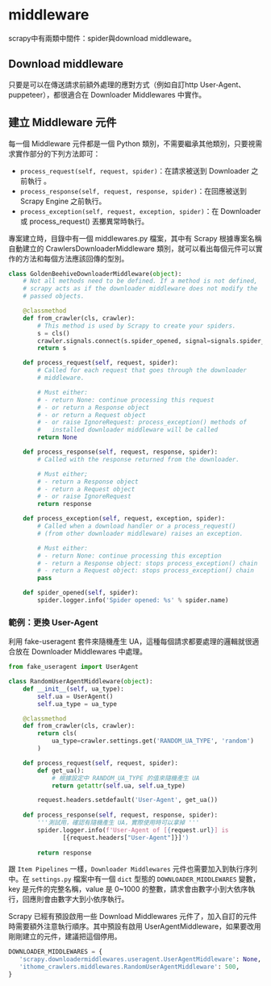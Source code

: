 # middleware

scrapy中有兩類中間件：spider與download middleware。

## Download middleware

只要是可以在傳送請求前額外處理的應對方式（例如自訂http User-Agent、puppeteer），都很適合在 Downloader Middlewares 中實作。

## 建立 Middleware 元件

每一個 Middleware 元件都是一個 Python 類別，不需要繼承其他類別，只要視需求實作部分的下列方法即可：

* `process_request(self, request, spider)`：在請求被送到 Downloader 之前執行 。
* `process_response(self, request, response, spider)`：在回應被送到 Scrapy Engine 之前執行。&#x20;
* `process_exception(self, request, exception, spider)`：在 Downloader 或 process\_request() 丟擲異常時執行。

專案建立時，目錄中有一個 middlewares.py 檔案，其中有 Scrapy 根據專案名稱自動建立的 CrawlersDownloaderMiddleware 類別，就可以看出每個元件可以實作的方法和每個方法應該回傳的型別。

```python
class GoldenBeehiveDownloaderMiddleware(object):
    # Not all methods need to be defined. If a method is not defined,
    # scrapy acts as if the downloader middleware does not modify the
    # passed objects.

    @classmethod
    def from_crawler(cls, crawler):
        # This method is used by Scrapy to create your spiders.
        s = cls()
        crawler.signals.connect(s.spider_opened, signal=signals.spider_opened)
        return s

    def process_request(self, request, spider):
        # Called for each request that goes through the downloader
        # middleware.

        # Must either:
        # - return None: continue processing this request
        # - or return a Response object
        # - or return a Request object
        # - or raise IgnoreRequest: process_exception() methods of
        #   installed downloader middleware will be called
        return None

    def process_response(self, request, response, spider):
        # Called with the response returned from the downloader.

        # Must either;
        # - return a Response object
        # - return a Request object
        # - or raise IgnoreRequest
        return response

    def process_exception(self, request, exception, spider):
        # Called when a download handler or a process_request()
        # (from other downloader middleware) raises an exception.

        # Must either:
        # - return None: continue processing this exception
        # - return a Response object: stops process_exception() chain
        # - return a Request object: stops process_exception() chain
        pass

    def spider_opened(self, spider):
        spider.logger.info('Spider opened: %s' % spider.name)

```

### 範例：更換 User-Agent

利用 fake-useragent 套件來隨機產生 UA，這種每個請求都要處理的邏輯就很適合放在 Downloader Middlewares 中處理。

```python
from fake_useragent import UserAgent

class RandomUserAgentMiddleware(object):
    def __init__(self, ua_type):
        self.ua = UserAgent()
        self.ua_type = ua_type

    @classmethod
    def from_crawler(cls, crawler):
        return cls(
            ua_type=crawler.settings.get('RANDOM_UA_TYPE', 'random')
        )

    def process_request(self, request, spider):
        def get_ua():
            # 根據設定中 RANDOM_UA_TYPE 的值來隨機產生 UA
            return getattr(self.ua, self.ua_type)

        request.headers.setdefault('User-Agent', get_ua())
        
    def process_response(self, request, response, spider):
        '''測試用，確認有隨機產生 UA，實際使用時可以拿掉 '''
        spider.logger.info(f'User-Agent of [{request.url}] is 
               [{request.headers["User-Agent"]}]')
        
        return response
```

跟 `Item Pipelines` 一樣，`Downloader Middlewares` 元件也需要加入到執行序列中。在 `settings.py` 檔案中有一個 `dict` 型態的 `DOWNLOADER_MIDDLEWARES` 變數，key 是元件的完整名稱，value 是 0\~1000 的整數，請求會由數字小到大依序執行，回應則會由數字大到小依序執行。

Scrapy 已經有預設啟用一些 Download Middlewares 元件了，加入自訂的元件時需要額外注意執行順序。其中預設有啟用 UserAgentMiddleware，如果要改用剛剛建立的元件，建議把這個停用。

```python
DOWNLOADER_MIDDLEWARES = {
   'scrapy.downloadermiddlewares.useragent.UserAgentMiddleware': None,
   'ithome_crawlers.middlewares.RandomUserAgentMiddleware': 500,
}
```

